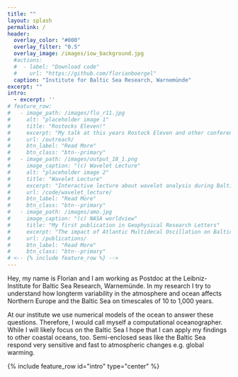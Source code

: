 ```yaml
---
title: ""
layout: splash
permalink: /
header:
  overlay_color: "#000"
  overlay_filter: "0.5"
  overlay_image: /images/iow_background.jpg
  #actions:
  #  - label: "Download code"
  #    url: "https://github.com/florianboergel"
  caption: "Institute for Baltic Sea Research, Warnemünde"
excerpt: ""
intro: 
  - excerpt: ''
# feature_row:
#   - image_path: /images/flo_r11.jpg
#     alt: "placeholder image 1"
#     title: "Rostocks Eleven!"
#     excerpt: "My talk at this years Rostock Eleven and other conferences."
#     url: /outreach/
#     btn_label: "Read More"
#     btn_class: "btn--primary"
#   - image_path: /images/output_18_1.png
#     image_caption: "(c) Wavelet Lecture"
#     alt: "placeholder image 2"
#     title: "Wavelet Lecture"
#     excerpt: "Interactive lecture about wavelet analysis during Baltic Earth Winter School on “Analysis of Climate Variability”"
#     url: /code/wavelet_lecture/
#     btn_label: "Read More"
#     btn_class: "btn--primary"
#   - image_path: /images/amo.jpg
#     image_caption: "(c) NASA worldview"
#     title: "My first publication in Geophysical Research Letters"
#     excerpt: "The impact of Atlantic Multidecal Oscillation on Baltic Sea Variability"
#     url: /publications/
#     btn_label: "Read More"
#     btn_class: "btn--primary"
# <-- {% include feature_row %} -->
---
```

 
Hey, my name is Florian and I am working as Postdoc at the Leibniz-Institute for Baltic Sea Research, Warnemünde. In my research I try to understand how longterm variability in the atmosphere and ocean affects Northern Europe and the Baltic Sea on timescales of 10 to 1,000 years.

At our institute we use numerical models of the ocean to answer these questions. Therefore, I would call myself a computational oceanographer. While I will likely focus on the Baltic Sea I hope that I can apply my findings to other coastal oceans, too. Semi-enclosed seas like the Baltic Sea respond very sensitive and fast to atmospheric changes e.g. global warming.

{% include feature_row id="intro" type="center" %}

